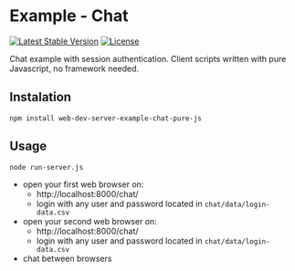 # Example - Chat

[![Latest Stable Version](https://img.shields.io/badge/Stable-v1.1.2-brightgreen.svg?style=plastic)](https://github.com/web-dev-server/example-chat/releases)
[![License](https://img.shields.io/badge/Licence-BSD-brightgreen.svg?style=plastic)](https://github.com/web-dev-server/chat-example-pure-js/blob/master/LICENCE.md)

Chat example with session authentication. Client scripts written with pure Javascript, no framework needed.

## Instalation
```shell
npm install web-dev-server-example-chat-pure-js
```

## Usage
```shell
node run-server.js
```
- open your first web browser on:
  - http://localhost:8000/chat/
  - login with any user and password located in `chat/data/login-data.csv`
- open your second web browser on:
  - http://localhost:8000/chat/
  - login with any user and password located in `chat/data/login-data.csv`
- chat between browsers
